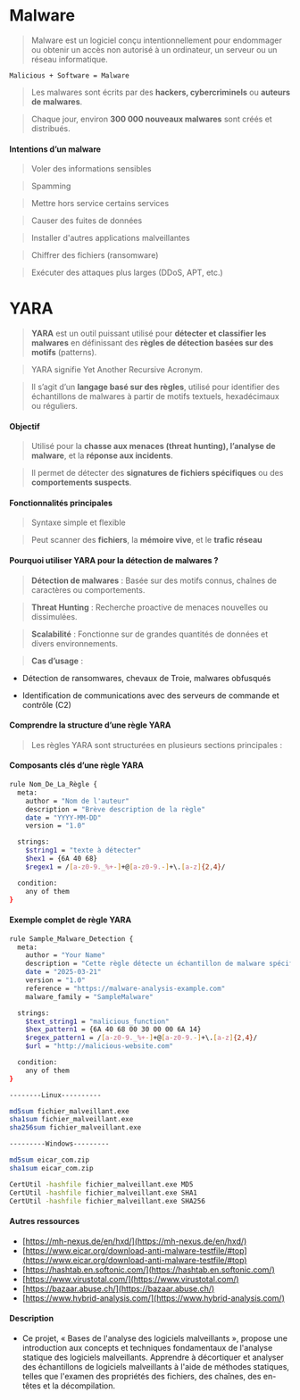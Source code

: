 # Malware

> Malware est un logiciel conçu intentionnellement pour endommager ou obtenir un accès non autorisé à un ordinateur, un serveur ou un réseau informatique.

`Malicious + Software = Malware`

> Les malwares sont écrits par des **hackers, cybercriminels** ou **auteurs de malwares**.

> Chaque jour, environ **300 000 nouveaux malwares** sont créés et distribués.

#### Intentions d’un malware

> Voler des informations sensibles

> Spamming

> Mettre hors service certains services

> Causer des fuites de données

> Installer d'autres applications malveillantes

> Chiffrer des fichiers (ransomware)

> Exécuter des attaques plus larges (DDoS, APT, etc.)

# YARA

> **YARA** est un outil puissant utilisé pour **détecter et classifier les malwares** en définissant des **règles de détection basées sur des motifs** (patterns).

> YARA signifie Yet Another Recursive Acronym.

> Il s’agit d’un **langage basé sur des règles**, utilisé pour identifier des échantillons de malwares à partir de motifs textuels, hexadécimaux ou réguliers.

#### Objectif

> Utilisé pour la **chasse aux menaces (threat hunting), l’analyse de malware**, et la **réponse aux incidents**.

> Il permet de détecter des **signatures de fichiers spécifiques** ou des **comportements suspects**.

#### Fonctionnalités principales

> Syntaxe simple et flexible

> Peut scanner des **fichiers**, la **mémoire vive**, et le **trafic réseau**

#### Pourquoi utiliser YARA pour la détection de malwares ?

> **Détection de malwares** : Basée sur des motifs connus, chaînes de caractères ou comportements.

> **Threat Hunting** : Recherche proactive de menaces nouvelles ou dissimulées.

> **Scalabilité** : Fonctionne sur de grandes quantités de données et divers environnements.

> **Cas d’usage** :

- Détection de ransomwares, chevaux de Troie, malwares obfusqués

- Identification de communications avec des serveurs de commande et contrôle (C2)

#### Comprendre la structure d’une règle YARA

> Les règles YARA sont structurées en plusieurs sections principales :

#### Composants clés d’une règle YARA

```sh
rule Nom_De_La_Règle {
  meta:
    author = "Nom de l'auteur"
    description = "Brève description de la règle"
    date = "YYYY-MM-DD"
    version = "1.0"

  strings:
    $string1 = "texte à détecter"
    $hex1 = {6A 40 68}
    $regex1 = /[a-z0-9._%+-]+@[a-z0-9.-]+\.[a-z]{2,4}/

  condition:
    any of them
}
```

#### Exemple complet de règle YARA

```sh
rule Sample_Malware_Detection {
  meta:
    author = "Your Name"
    description = "Cette règle détecte un échantillon de malware spécifique via ses motifs textuels et hexadécimaux."
    date = "2025-03-21"
    version = "1.0"
    reference = "https://malware-analysis-example.com"
    malware_family = "SampleMalware"

  strings:
    $text_string1 = "malicious_function"
    $hex_pattern1 = {6A 40 68 00 30 00 00 6A 14}
    $regex_pattern1 = /[a-z0-9._%+-]+@[a-z0-9.-]+\.[a-z]{2,4}/
    $url = "http://malicious-website.com"

  condition:
    any of them
}
```

```sh
--------Linux----------

md5sum fichier_malveillant.exe
sha1sum fichier_malveillant.exe
sha256sum fichier_malveillant.exe

---------Windows---------

md5sum eicar_com.zip
sha1sum eicar_com.zip

CertUtil -hashfile fichier_malveillant.exe MD5
CertUtil -hashfile fichier_malveillant.exe SHA1
CertUtil -hashfile fichier_malveillant.exe SHA256
```

#### Autres ressources

- [https://mh-nexus.de/en/hxd/](https://mh-nexus.de/en/hxd/)
- [https://www.eicar.org/download-anti-malware-testfile/#top](https://www.eicar.org/download-anti-malware-testfile/#top)
- [https://hashtab.en.softonic.com/](https://hashtab.en.softonic.com/)
- [https://www.virustotal.com/](https://www.virustotal.com/)
- [https://bazaar.abuse.ch/](https://bazaar.abuse.ch/)
- [https://www.hybrid-analysis.com/](https://www.hybrid-analysis.com/)

#### Description

- Ce projet, « Bases de l'analyse des logiciels malveillants », propose une introduction aux concepts et techniques fondamentaux de l'analyse statique des logiciels malveillants. Apprendre à décortiquer et analyser des échantillons de logiciels malveillants à l'aide de méthodes statiques, telles que l'examen des propriétés des fichiers, des chaînes, des en-têtes et la décompilation.
